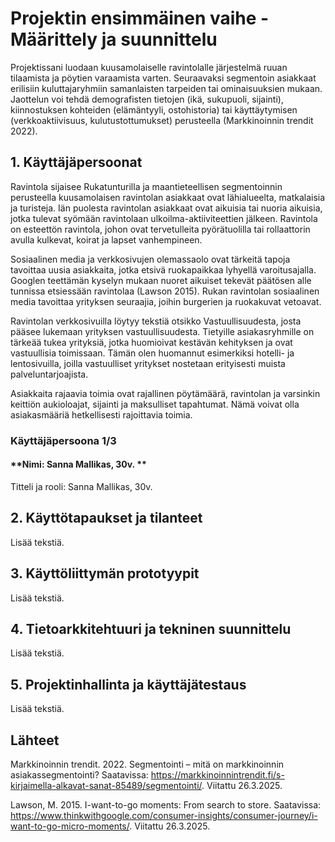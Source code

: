 # Projektin ensimmäinen vaihe - Määrittely ja suunnittelu

Projektissani luodaan kuusamolaiselle ravintolalle järjestelmä ruuan tilaamista ja pöytien varaamista varten. Seuraavaksi segmentoin asiakkaat erilisiin kuluttajaryhmiin samanlaisten tarpeiden tai ominaisuuksien mukaan. Jaottelun voi tehdä demografisten tietojen (ikä, sukupuoli, sijainti), kiinnostuksen kohteiden (elämäntyyli, ostohistoria) tai käyttäytymisen (verkkoaktiivisuus, kulutustottumukset) perusteella (Markkinoinnin trendit 2022). 

## 1. Käyttäjäpersoonat

Ravintola sijaisee Rukatunturilla ja maantieteellisen segmentoinnin perusteella kuusamolaisen ravintolan asiakkaat ovat lähialueelta, matkalaisia ja turisteja. Iän puolesta ravintolan asiakkaat ovat aikuisia tai nuoria aikuisia, jotka tulevat syömään ravintolaan ulkoilma-aktiiviteettien jälkeen. Ravintola on esteettön ravintola, johon ovat tervetulleita pyörätuolilla tai rollaattorin avulla kulkevat, koirat ja lapset vanhempineen. 

Sosiaalinen media ja verkkosivujen olemassaolo ovat tärkeitä tapoja tavoittaa uusia asiakkaita, jotka etsivä ruokapaikkaa lyhyellä varoitusajalla. Googlen teettämän kyselyn mukaan nuoret aikuiset tekevät päätösen alle tunnissa etsiessään ravintolaa (Lawson 2015). Rukan ravintolan sosiaalinen media tavoittaa yrityksen seuraajia, joihin burgerien ja ruokakuvat vetoavat. 

Ravintolan verkkosivuilla löytyy tekstiä otsikko Vastuullisuudesta, josta pääsee lukemaan yrityksen vastuullisuudesta. Tietyille asiakasryhmille on tärkeää tukea yrityksiä, jotka huomioivat kestävän kehityksen ja ovat vastuullisia toimissaan. Tämän olen huomannut esimerkiksi hotelli- ja lentosivuilla, joilla vastuulliset yritykset nostetaan erityisesti muista palveluntarjoajista. 

Asiakkaita rajaavia toimia ovat rajallinen pöytämäärä, ravintolan ja varsinkin keittiön aukioloajat, sijainti ja maksulliset tapahtumat. Nämä voivat olla asiakasmääriä hetkellisesti rajoittavia toimia. 

### Käyttäjäpersoona 1/3

#### **Nimi: Sanna Mallikas, 30v. **

Titteli ja rooli: Sanna Mallikas, 30v.


## 2. Käyttötapaukset ja tilanteet

Lisää tekstiä.

## 3. Käyttöliittymän prototyypit

Lisää tekstiä.

## 4. Tietoarkkitehtuuri ja tekninen suunnittelu

Lisää tekstiä.

## 5. Projektinhallinta ja käyttäjätestaus

Lisää tekstiä.

## Lähteet

Markkinoinnin trendit. 2022. Segmentointi – mitä on markkinoinnin asiakassegmentointi? Saatavissa: https://markkinoinnintrendit.fi/s-kirjaimella-alkavat-sanat-85489/segmentointi/. Viitattu 26.3.2025. 

Lawson, M. 2015. I-want-to-go moments: From search to store. Saatavissa: https://www.thinkwithgoogle.com/consumer-insights/consumer-journey/i-want-to-go-micro-moments/. Viitattu 26.3.2025.
